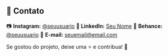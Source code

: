 ## 👤 Contato

📷 **Instagram:** [@seuusuario](https://instagram.com/seuusuario)
💼 **LinkedIn:** [Seu Nome](https://linkedin.com/in/seuusuario)
🎨 **Behance:** [@seuusuario](https://www.behance.net/seuusuario)
📧 **E-mail:** seuemail@email.com

Se gostou do projeto, deixe uma ⭐ e contribua! 🚀
